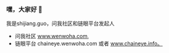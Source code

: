 ### 嘿，大家好 👋

我是shijiang.guo，问我社区和链眼平台发起人

- 问我社区 www.wenwoha.com, 
- 链眼平台 chaineye.wenwoha.com 或者 www.chaineye.info。
